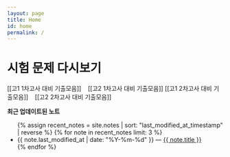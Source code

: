 ```yaml
---
layout: page
title: Home
id: home
permalink: /
---
```

# 시험 문제 다시보기
[[고1 1차고사 대비 기출모음]] &nbsp;&nbsp; [[고2 1차고사 대비 기출모음]]
[[고1 2차고사 대비 기출모음]] &nbsp;&nbsp; [[고2 2차고사 대비 기출모음]]



<strong>최근 업데이트된 노트</strong>

<ul>
  {% assign recent_notes = site.notes | sort: "last_modified_at_timestamp" | reverse %}
  {% for note in recent_notes limit: 3 %}
    <li>
      {{ note.last_modified_at | date: "%Y-%m-%d" }} — <a class="internal-link" href="{{ note.url }}">{{ note.title }}</a>
    </li>
  {% endfor %}
</ul>

<style>
  .wrapper {
    max-width: 46em;
  }
</style>
